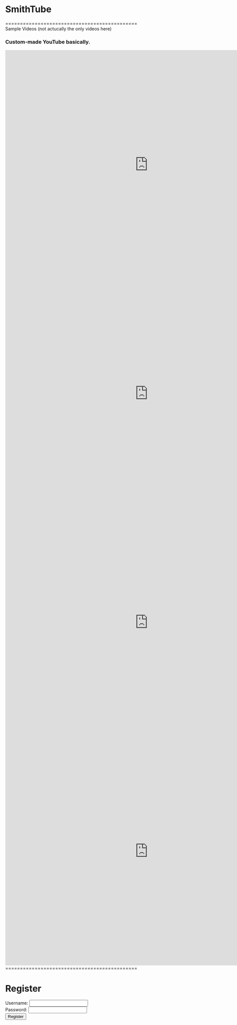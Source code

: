 <html>
<head>
<title>SmithTube</title>
</head>
<body>
<h1>SmithTube</h1>
<div>=============================================</div>
<div>Sample Videos (not actucally the only videos here)</div>
<h3>Custom-made YouTube basically.</h3>
<iframe width="900" height="723" src="https://www.youtube.com/embed/P6jiQsRyBwE" frameborder="0" allow="accelerometer; autoplay; encrypted-media; gyroscope; picture-in-picture" allowfullscreen></iframe>
<iframe width="900" height="723" src="https://www.youtube.com/embed/BJvhaDT-5Kg" frameborder="0" allow="accelerometer; autoplay; encrypted-media; gyroscope; picture-in-picture" allowfullscreen></iframe>
<iframe width="900" height="723" src="https://www.youtube.com/embed/t1p-Ock5UXo" frameborder="0" allow="accelerometer; autoplay; encrypted-media; gyroscope; picture-in-picture" allowfullscreen></iframe>
<iframe width="900" height="723" src="https://www.youtube.com/embed/v53_hTtck8c" frameborder="0" allow="accelerometer; autoplay; encrypted-media; gyroscope; picture-in-picture" allowfullscreen></iframe>
<div>=============================================</div>
<h1>Register</h1>
<div>Username: <input type="text" name="uname"></div>
<div>Password: <input type="text" name="pword"></div>
<input type="button" onclick="tellok()" value="Register">
<script>function tellok() {
alert("Is this username and password ok to you?");
}
</script>
</body>
</html>
